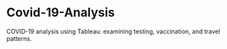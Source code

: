 # Covid-19-Analysis
COVID-19 analysis using Tableau: examining testing, vaccination, and travel patterns.
